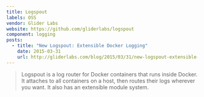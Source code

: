 ```yaml
---
title: Logspout
labels: OSS
vendor: Glider Labs
website: https://github.com/gliderlabs/logspout
component: logging
posts:
  - title: "New Logspout: Extensible Docker Logging"
    date: 2015-03-31
    url: http://gliderlabs.com/blog/2015/03/31/new-logspout-extensible-docker-logging/
---
```

> Logspout is a log router for Docker containers that runs inside
> Docker. It attaches to all containers on a host, then routes their
> logs wherever you want. It also has an extensible module system.

